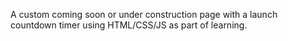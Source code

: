 A custom coming soon or under construction page with a launch countdown timer using HTML/CSS/JS as part of learning. 
